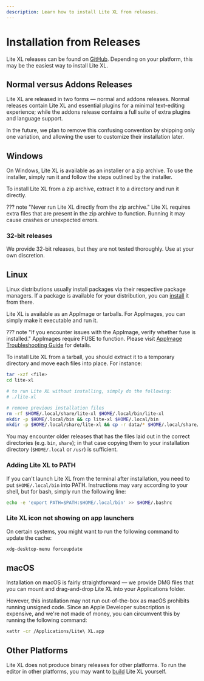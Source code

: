 ```yaml
---
description: Learn how to install Lite XL from releases.
---
```


# Installation from Releases

Lite XL releases can be found on [GitHub][1].
Depending on your platform, this may be the easiest way to install
Lite XL.

## Normal versus Addons Releases

Lite XL are released in two forms — normal and addons releases.
Normal releases contain Lite XL and essential plugins
for a minimal text-editing experience;
while the addons release contains a full suite of extra plugins and
language support.

In the future, we plan to remove this confusing convention by shipping only
one variation, and allowing the user to customize their installation later.

## Windows

On Windows, Lite XL is available as an installer or a zip archive.
To use the installer, simply run it and follow the steps outlined by the installer.

To install Lite XL from a zip archive, extract it to a directory and run it directly.

??? note "Never run Lite XL directly from the zip archive."
    Lite XL requires extra files that are present in the zip archive to function.
    Running it may cause crashes or unexpected errors.

### 32-bit releases

We provide 32-bit releases, but they are not tested thoroughly.
Use at your own discretion.

## Linux

Linux distributions usually install packages via their respective package managers.
If a package is available for your distribution, you can [install][2] it from there.

Lite XL is available as an AppImage or tarballs.
For AppImages, you can simply make it executable and run it.

??? note "If you encounter issues with the AppImage, verify whether fuse is installed."
    AppImages require FUSE to function.
    Please visit [AppImage Troubleshooting Guide][3] for details.

To install Lite XL from a tarball, you should extract it to a temporary directory
and move each files into place.
For instance:

```sh
tar -xzf <file>
cd lite-xl

# to run Lite XL without installing, simply do the following:
# ./lite-xl

# remove previous installation files
rm -rf $HOME/.local/share/lite-xl $HOME/.local/bin/lite-xl
mkdir -p $HOME/.local/bin && cp lite-xl $HOME/.local/bin
mkdir -p $HOME/.local/share/lite-xl && cp -r data/* $HOME/.local/share/lite-xl
```

You may encounter older releases that has the files laid out in the correct
directories (e.g. `bin`, `share`); in that case copying them to your installation
directory (`$HOME/.local` or `/usr`) is sufficient.

### Adding Lite XL to PATH

If you can't launch Lite XL from the terminal after installation, you
need to put `$HOME/.local/bin` into PATH.
Instructions may vary according to your shell,
but for bash, simply run the following line:

```sh
echo -e 'export PATH=$PATH:$HOME/.local/bin' >> $HOME/.bashrc
```

### Lite XL icon not showing on app launchers

On certain systems, you might want to run the following command to update
the cache:

```sh
xdg-desktop-menu forceupdate
```

## macOS

Installation on macOS is fairly straightforward — we provide DMG files that
you can mount and drag-and-drop Lite XL into your Applications folder.

However, this installation may not run out-of-the-box as macOS prohibits
running unsigned code. Since an Apple Developer subscription is expensive,
and we're not made of money, you can circumvent this by running the following command:

```sh
xattr -cr /Applications/Lite\ XL.app
```

## Other Platforms

Lite XL does not produce binary releases for other platforms.
To run the editor in other platforms,
you may want to [build][4] Lite XL yourself.



[1]: https://github.com/lite-xl/lite-xl/releases/latest
[2]: ./install-from-package-managers.md
[3]: https://docs.appimage.org/user-guide/troubleshooting/index.html#troubleshooting
[4]: ./building.md